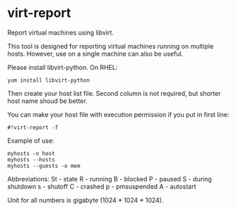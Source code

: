 # virt-report
Report virtual machines using libvirt.

This tool is designed for reporting virtual machines running on multiple hosts.
However, use on a single machine can also be useful.

Please install libvirt-python. On RHEL:

    yum install libvirt-python

Then create your host list file.
Second column is not required, but shorter host name shoud be better.

You can make your host file with execution permission if you put in first line:

    #!virt-report -f

Example of use:

    myhosts -o host
    myhosts --hosts
    myhosts --guests -o mem

Abbreviations:
St - state
R - running
B - blocked
P - paused
S - during shutdown
s - shutoff
C - crashed
p - pmsuspended
A - autostart

Unit for all numbers is gigabyte (1024 * 1024 * 1024).
